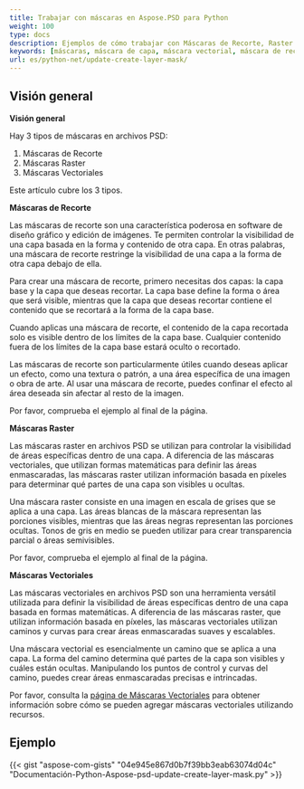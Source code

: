 ```yaml
---
title: Trabajar con máscaras en Aspose.PSD para Python
weight: 100
type: docs
description: Ejemplos de cómo trabajar con Máscaras de Recorte, Raster y Vector dentro de un Archivo PSD
keywords: [máscaras, máscara de capa, máscara vectorial, máscara de recorte, psd, api psd, python, muestra de código]
url: es/python-net/update-create-layer-mask/
---
```


## **Visión general**

**Visión general**

Hay 3 tipos de máscaras en archivos PSD:
1. Máscaras de Recorte
2. Máscaras Raster
3. Máscaras Vectoriales

Este artículo cubre los 3 tipos.

**Máscaras de Recorte**

Las máscaras de recorte son una característica poderosa en software de diseño gráfico y edición de imágenes. Te permiten controlar la visibilidad de una capa basada en la forma y contenido de otra capa. En otras palabras, una máscara de recorte restringe la visibilidad de una capa a la forma de otra capa debajo de ella.

Para crear una máscara de recorte, primero necesitas dos capas: la capa base y la capa que deseas recortar. La capa base define la forma o área que será visible, mientras que la capa que deseas recortar contiene el contenido que se recortará a la forma de la capa base.

Cuando aplicas una máscara de recorte, el contenido de la capa recortada solo es visible dentro de los límites de la capa base. Cualquier contenido fuera de los límites de la capa base estará oculto o recortado.

Las máscaras de recorte son particularmente útiles cuando deseas aplicar un efecto, como una textura o patrón, a una área específica de una imagen o obra de arte. Al usar una máscara de recorte, puedes confinar el efecto al área deseada sin afectar al resto de la imagen.

Por favor, comprueba el ejemplo al final de la página.

**Máscaras Raster**

Las máscaras raster en archivos PSD se utilizan para controlar la visibilidad de áreas específicas dentro de una capa. A diferencia de las máscaras vectoriales, que utilizan formas matemáticas para definir las áreas enmascaradas, las máscaras raster utilizan información basada en píxeles para determinar qué partes de una capa son visibles u ocultas.

Una máscara raster consiste en una imagen en escala de grises que se aplica a una capa. Las áreas blancas de la máscara representan las porciones visibles, mientras que las áreas negras representan las porciones ocultas. Tonos de gris en medio se pueden utilizar para crear transparencia parcial o áreas semivisibles.

Por favor, comprueba el ejemplo al final de la página.

**Máscaras Vectoriales**

Las máscaras vectoriales en archivos PSD son una herramienta versátil utilizada para definir la visibilidad de áreas específicas dentro de una capa basada en formas matemáticas. A diferencia de las máscaras raster, que utilizan información basada en píxeles, las máscaras vectoriales utilizan caminos y curvas para crear áreas enmascaradas suaves y escalables.

Una máscara vectorial es esencialmente un camino que se aplica a una capa. La forma del camino determina qué partes de la capa son visibles y cuáles están ocultas. Manipulando los puntos de control y curvas del camino, puedes crear áreas enmascaradas precisas e intrincadas.

Por favor, consulta la [página de Máscaras Vectoriales](psd/es/net/layer-vector-mask/) para obtener información sobre cómo se pueden agregar máscaras vectoriales utilizando recursos.

## **Ejemplo**
{{< gist "aspose-com-gists" "04e945e867d0b7f39bb3eab63074d04c" "Documentación-Python-Aspose-psd-update-create-layer-mask.py" >}}
